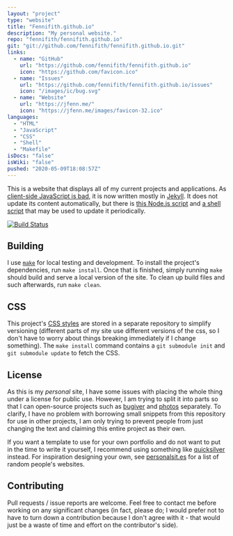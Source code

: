 ```yaml
---
layout: "project"
type: "website"
title: "Fennifith.github.io"
description: "My personal website."
repo: "fennifith/fennifith.github.io"
git: "git://github.com/fennifith/fennifith.github.io.git"
links: 
  - name: "GitHub"
    url: "https://github.com/fennifith/fennifith.github.io"
    icon: "https://github.com/favicon.ico"
  - name: "Issues"
    url: "https://github.com/fennifith/fennifith.github.io/issues"
    icon: "/images/ic/bug.svg"
  - name: "Website"
    url: "https://jfenn.me/"
    icon: "https://jfenn.me/images/favicon-32.ico"
languages: 
  - "HTML"
  - "JavaScript"
  - "CSS"
  - "Shell"
  - "Makefile"
isDocs: "false"
isWiki: "false"
pushed: "2020-05-09T18:08:57Z"
---
```


This is a website that displays all of my current projects and applications. As [client-side JavaScript is bad](https://jfenn.me/blog/2018-08-19-Client-Side-JavaScript/), it is now written mostly in [Jekyll](https://jekyllrb.com/). It does not update its content automatically, but there is [this Node.js script](https://github.com/fennifith/fennifith.github.io/blob/master/./scripts/update.js) and [a shell script](https://github.com/fennifith/fennifith.github.io/blob/master/./scripts/update.sh) that may be used to update it periodically.

[![Build Status](https://travis-ci.com/fennifith/fennifith.github.io.svg?branch=master)](https://travis-ci.com/fennifith/fennifith.github.io)

## Building

I use [`make`](https://gnu.org/software/make/) for local testing and development. To install the project's dependencies, run `make install`. Once that is finished, simply running `make` should build and serve a local version of the site. To clean up build files and such afterwards, run `make clean`.

## CSS

This project's [CSS styles](https://jfenn.me/redirects/?t=github&d=styles) are stored in a separate repository to simplify versioning (different parts of my site use different versions of the css, so I don't have to worry about things breaking immediately if I change something). The `make install` command contains a `git submodule init` and `git submodule update` to fetch the CSS.

## License

As this is my _personal_ site, I have some issues with placing the whole thing under a license for public use. However, I am trying to split it into parts so that I can open-source projects such as [bugiver](https://jfenn.me/projects/bugiver) and [photos](https://jfenn.me/projects/photos) separately. To clarify, I have no problem with borrowing small snippets from this repository for use in other projects, I am only trying to prevent people from just changing the text and claiming this entire project as their own.

If you want a template to use for your own portfolio and do not want to put in the time to write it yourself, I recommend using something like [quicksilver](https://github.com/jacksonhvisuals/quicksilver) instead. For inspiration designing your own, see [personalsit.es](https://personalsit.es/) for a list of random people's websites.

## Contributing

Pull requests / issue reports are welcome. Feel free to contact me before working on any significant changes (in fact, please do; I would prefer not to have to turn down a contribution because I don't agree with it - that would just be a waste of time and effort on the contributor's side).

